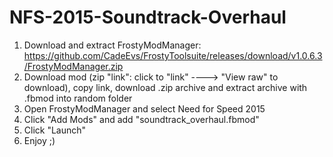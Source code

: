 # NFS-2015-Soundtrack-Overhaul
1. Download and extract FrostyModManager: https://github.com/CadeEvs/FrostyToolsuite/releases/download/v1.0.6.3/FrostyModManager.zip
2. Download mod (zip "link": click to "link" ----> "View raw" to download), copy link, download .zip archive and extract archive with .fbmod into random folder
3. Open FrostyModManager and select Need for Speed 2015
4. Click "Add Mods" and add "soundtrack_overhaul.fbmod"
5. Click "Launch"
6. Enjoy ;)
